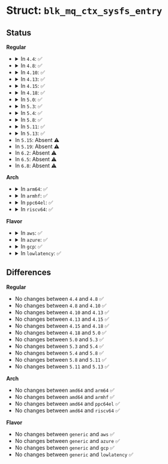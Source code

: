 # Struct: <code>blk_mq_ctx_sysfs_entry</code>

## Status
<b>Regular</b>
<ul>
<li>
<details>
<summary>In <code>4.4</code>: ✅</summary>

```c
struct blk_mq_ctx_sysfs_entry {
    struct attribute attr;
    ssize_t (*show)(struct blk_mq_ctx *, char *);
    ssize_t (*store)(struct blk_mq_ctx *, const char *, size_t);
};
```
</details>
</li>
<li>
<details>
<summary>In <code>4.8</code>: ✅</summary>

```c
struct blk_mq_ctx_sysfs_entry {
    struct attribute attr;
    ssize_t (*show)(struct blk_mq_ctx *, char *);
    ssize_t (*store)(struct blk_mq_ctx *, const char *, size_t);
};
```
</details>
</li>
<li>
<details>
<summary>In <code>4.10</code>: ✅</summary>

```c
struct blk_mq_ctx_sysfs_entry {
    struct attribute attr;
    ssize_t (*show)(struct blk_mq_ctx *, char *);
    ssize_t (*store)(struct blk_mq_ctx *, const char *, size_t);
};
```
</details>
</li>
<li>
<details>
<summary>In <code>4.13</code>: ✅</summary>

```c
struct blk_mq_ctx_sysfs_entry {
    struct attribute attr;
    ssize_t (*show)(struct blk_mq_ctx *, char *);
    ssize_t (*store)(struct blk_mq_ctx *, const char *, size_t);
};
```
</details>
</li>
<li>
<details>
<summary>In <code>4.15</code>: ✅</summary>

```c
struct blk_mq_ctx_sysfs_entry {
    struct attribute attr;
    ssize_t (*show)(struct blk_mq_ctx *, char *);
    ssize_t (*store)(struct blk_mq_ctx *, const char *, size_t);
};
```
</details>
</li>
<li>
<details>
<summary>In <code>4.18</code>: ✅</summary>

```c
struct blk_mq_ctx_sysfs_entry {
    struct attribute attr;
    ssize_t (*show)(struct blk_mq_ctx *, char *);
    ssize_t (*store)(struct blk_mq_ctx *, const char *, size_t);
};
```
</details>
</li>
<li>
<details>
<summary>In <code>5.0</code>: ✅</summary>

```c
struct blk_mq_ctx_sysfs_entry {
    struct attribute attr;
    ssize_t (*show)(struct blk_mq_ctx *, char *);
    ssize_t (*store)(struct blk_mq_ctx *, const char *, size_t);
};
```
</details>
</li>
<li>
<details>
<summary>In <code>5.3</code>: ✅</summary>

```c
struct blk_mq_ctx_sysfs_entry {
    struct attribute attr;
    ssize_t (*show)(struct blk_mq_ctx *, char *);
    ssize_t (*store)(struct blk_mq_ctx *, const char *, size_t);
};
```
</details>
</li>
<li>
<details>
<summary>In <code>5.4</code>: ✅</summary>

```c
struct blk_mq_ctx_sysfs_entry {
    struct attribute attr;
    ssize_t (*show)(struct blk_mq_ctx *, char *);
    ssize_t (*store)(struct blk_mq_ctx *, const char *, size_t);
};
```
</details>
</li>
<li>
<details>
<summary>In <code>5.8</code>: ✅</summary>

```c
struct blk_mq_ctx_sysfs_entry {
    struct attribute attr;
    ssize_t (*show)(struct blk_mq_ctx *, char *);
    ssize_t (*store)(struct blk_mq_ctx *, const char *, size_t);
};
```
</details>
</li>
<li>
<details>
<summary>In <code>5.11</code>: ✅</summary>

```c
struct blk_mq_ctx_sysfs_entry {
    struct attribute attr;
    ssize_t (*show)(struct blk_mq_ctx *, char *);
    ssize_t (*store)(struct blk_mq_ctx *, const char *, size_t);
};
```
</details>
</li>
<li>
<details>
<summary>In <code>5.13</code>: ✅</summary>

```c
struct blk_mq_ctx_sysfs_entry {
    struct attribute attr;
    ssize_t (*show)(struct blk_mq_ctx *, char *);
    ssize_t (*store)(struct blk_mq_ctx *, const char *, size_t);
};
```
</details>
</li>
<li>
In <code>5.15</code>: Absent ⚠️
</li>
<li>
In <code>5.19</code>: Absent ⚠️
</li>
<li>
In <code>6.2</code>: Absent ⚠️
</li>
<li>
In <code>6.5</code>: Absent ⚠️
</li>
<li>
In <code>6.8</code>: Absent ⚠️
</li>
</ul>
<b>Arch</b>
<ul>
<li>
<details>
<summary>In <code>arm64</code>: ✅</summary>

```c
struct blk_mq_ctx_sysfs_entry {
    struct attribute attr;
    ssize_t (*show)(struct blk_mq_ctx *, char *);
    ssize_t (*store)(struct blk_mq_ctx *, const char *, size_t);
};
```
</details>
</li>
<li>
<details>
<summary>In <code>armhf</code>: ✅</summary>

```c
struct blk_mq_ctx_sysfs_entry {
    struct attribute attr;
    ssize_t (*show)(struct blk_mq_ctx *, char *);
    ssize_t (*store)(struct blk_mq_ctx *, const char *, size_t);
};
```
</details>
</li>
<li>
<details>
<summary>In <code>ppc64el</code>: ✅</summary>

```c
struct blk_mq_ctx_sysfs_entry {
    struct attribute attr;
    ssize_t (*show)(struct blk_mq_ctx *, char *);
    ssize_t (*store)(struct blk_mq_ctx *, const char *, size_t);
};
```
</details>
</li>
<li>
<details>
<summary>In <code>riscv64</code>: ✅</summary>

```c
struct blk_mq_ctx_sysfs_entry {
    struct attribute attr;
    ssize_t (*show)(struct blk_mq_ctx *, char *);
    ssize_t (*store)(struct blk_mq_ctx *, const char *, size_t);
};
```
</details>
</li>
</ul>
<b>Flavor</b>
<ul>
<li>
<details>
<summary>In <code>aws</code>: ✅</summary>

```c
struct blk_mq_ctx_sysfs_entry {
    struct attribute attr;
    ssize_t (*show)(struct blk_mq_ctx *, char *);
    ssize_t (*store)(struct blk_mq_ctx *, const char *, size_t);
};
```
</details>
</li>
<li>
<details>
<summary>In <code>azure</code>: ✅</summary>

```c
struct blk_mq_ctx_sysfs_entry {
    struct attribute attr;
    ssize_t (*show)(struct blk_mq_ctx *, char *);
    ssize_t (*store)(struct blk_mq_ctx *, const char *, size_t);
};
```
</details>
</li>
<li>
<details>
<summary>In <code>gcp</code>: ✅</summary>

```c
struct blk_mq_ctx_sysfs_entry {
    struct attribute attr;
    ssize_t (*show)(struct blk_mq_ctx *, char *);
    ssize_t (*store)(struct blk_mq_ctx *, const char *, size_t);
};
```
</details>
</li>
<li>
<details>
<summary>In <code>lowlatency</code>: ✅</summary>

```c
struct blk_mq_ctx_sysfs_entry {
    struct attribute attr;
    ssize_t (*show)(struct blk_mq_ctx *, char *);
    ssize_t (*store)(struct blk_mq_ctx *, const char *, size_t);
};
```
</details>
</li>
</ul>

## Differences
<b>Regular</b>
<ul>
<li>
No changes between <code>4.4</code> and <code>4.8</code> ✅
</li>
<li>
No changes between <code>4.8</code> and <code>4.10</code> ✅
</li>
<li>
No changes between <code>4.10</code> and <code>4.13</code> ✅
</li>
<li>
No changes between <code>4.13</code> and <code>4.15</code> ✅
</li>
<li>
No changes between <code>4.15</code> and <code>4.18</code> ✅
</li>
<li>
No changes between <code>4.18</code> and <code>5.0</code> ✅
</li>
<li>
No changes between <code>5.0</code> and <code>5.3</code> ✅
</li>
<li>
No changes between <code>5.3</code> and <code>5.4</code> ✅
</li>
<li>
No changes between <code>5.4</code> and <code>5.8</code> ✅
</li>
<li>
No changes between <code>5.8</code> and <code>5.11</code> ✅
</li>
<li>
No changes between <code>5.11</code> and <code>5.13</code> ✅
</li>
</ul>
<b>Arch</b>
<ul>
<li>
No changes between <code>amd64</code> and <code>arm64</code> ✅
</li>
<li>
No changes between <code>amd64</code> and <code>armhf</code> ✅
</li>
<li>
No changes between <code>amd64</code> and <code>ppc64el</code> ✅
</li>
<li>
No changes between <code>amd64</code> and <code>riscv64</code> ✅
</li>
</ul>
<b>Flavor</b>
<ul>
<li>
No changes between <code>generic</code> and <code>aws</code> ✅
</li>
<li>
No changes between <code>generic</code> and <code>azure</code> ✅
</li>
<li>
No changes between <code>generic</code> and <code>gcp</code> ✅
</li>
<li>
No changes between <code>generic</code> and <code>lowlatency</code> ✅
</li>
</ul>
